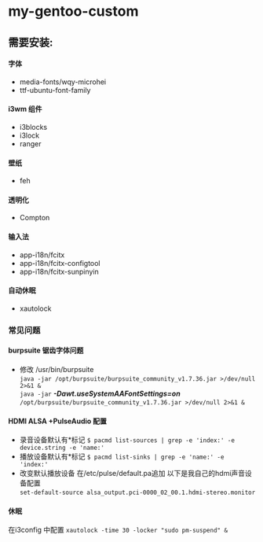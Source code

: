 # my-gentoo-custom
## 需要安装:
#### 字体
* media-fonts/wqy-microhei  
* ttf-ubuntu-font-family
#### i3wm 组件
* i3blocks
* i3lock
* ranger
#### 壁纸
* feh
#### 透明化
* Compton
#### 输入法
* app-i18n/fcitx
* app-i18n/fcitx-configtool
* app-i18n/fcitx-sunpinyin
#### 自动休眠
* xautolock
### 常见问题
#### burpsuite 锯齿字体问题
* 修改 /usr/bin/burpsuite   
`java -jar /opt/burpsuite/burpsuite_community_v1.7.36.jar >/dev/null 2>&1 &`   
`java -jar` ***-Dawt.useSystemAAFontSettings=on*** `/opt/burpsuite/burpsuite_community_v1.7.36.jar >/dev/null 2>&1 &`
#### HDMI ALSA +PulseAudio 配置
* 录音设备默认有*标记
 `$ pacmd list-sources | grep -e 'index:' -e device.string -e 'name:'` 
* 播放设备默认有*标记
 `$ pacmd list-sinks | grep -e 'name:' -e 'index:'`
* 改变默认播放设备
在/etc/pulse/default.pa追加 以下是我自己的hdmi声音设备配置  
`
set-default-source alsa_output.pci-0000_02_00.1.hdmi-stereo.monitor
`   
#### 休眠
在i3config 中配置 `xautolock -time 30 -locker "sudo pm-suspend" &`
